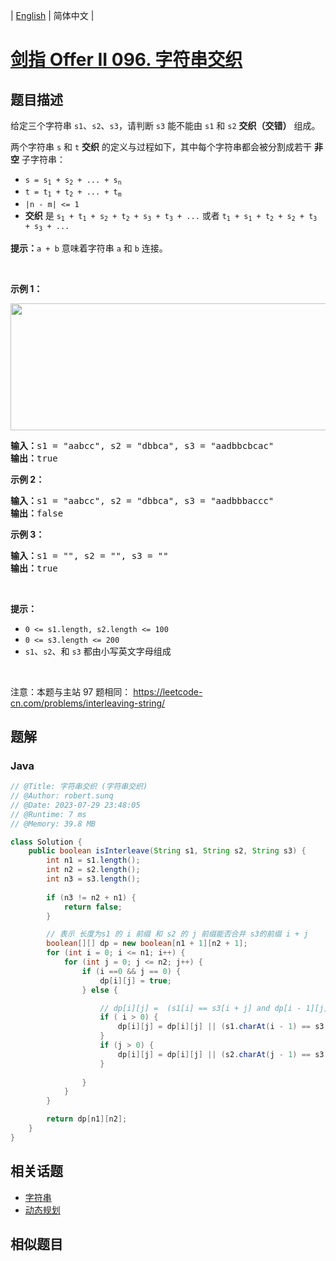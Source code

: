 
| [English](README_EN.md) | 简体中文 |

# [剑指 Offer II 096. 字符串交织](https://leetcode.cn//problems/IY6buf/)

## 题目描述

<p>给定三个字符串&nbsp;<code>s1</code>、<code>s2</code>、<code>s3</code>，请判断&nbsp;<code>s3</code>&nbsp;能不能由&nbsp;<code>s1</code>&nbsp;和&nbsp;<code>s2</code><em>&nbsp;</em><strong>交织（交错）</strong>&nbsp;组成。</p>

<p>两个字符串 <code>s</code> 和 <code>t</code> <strong>交织</strong>&nbsp;的定义与过程如下，其中每个字符串都会被分割成若干 <strong>非空</strong> 子字符串：</p>

<ul>
	<li><code>s = s<sub>1</sub> + s<sub>2</sub> + ... + s<sub>n</sub></code></li>
	<li><code>t = t<sub>1</sub> + t<sub>2</sub> + ... + t<sub>m</sub></code></li>
	<li><code>|n - m| &lt;= 1</code></li>
	<li><b>交织</b> 是 <code>s<sub>1</sub> + t<sub>1</sub> + s<sub>2</sub> + t<sub>2</sub> + s<sub>3</sub> + t<sub>3</sub> + ...</code> 或者 <code>t<sub>1</sub> + s<sub>1</sub> + t<sub>2</sub> + s<sub>2</sub> + t<sub>3</sub> + s<sub>3</sub> + ...</code></li>
</ul>

<p><strong>提示：</strong><code>a + b</code> 意味着字符串 <code>a</code> 和 <code>b</code> 连接。</p>

<p>&nbsp;</p>

<p><strong>示例 1：</strong></p>

<p><img alt="" src="https://assets.leetcode.com/uploads/2020/09/02/interleave.jpg" style="width: 561px; height: 203px;" /></p>

<pre>
<strong>输入：</strong>s1 = &quot;aabcc&quot;, s2 = &quot;dbbca&quot;, s3 = &quot;aadbbcbcac&quot;
<strong>输出：</strong>true
</pre>

<p><strong>示例 2：</strong></p>

<pre>
<strong>输入：</strong>s1 = &quot;aabcc&quot;, s2 = &quot;dbbca&quot;, s3 = &quot;aadbbbaccc&quot;
<strong>输出：</strong>false
</pre>

<p><strong>示例 3：</strong></p>

<pre>
<strong>输入：</strong>s1 = &quot;&quot;, s2 = &quot;&quot;, s3 = &quot;&quot;
<strong>输出：</strong>true
</pre>

<p>&nbsp;</p>

<p><strong>提示：</strong></p>

<ul>
	<li><code>0 &lt;= s1.length, s2.length &lt;= 100</code></li>
	<li><code>0 &lt;= s3.length &lt;= 200</code></li>
	<li><code>s1</code>、<code>s2</code>、和 <code>s3</code> 都由小写英文字母组成</li>
</ul>

<p>&nbsp;</p>

<p><meta charset="UTF-8" />注意：本题与主站 97&nbsp;题相同：&nbsp;<a href="https://leetcode-cn.com/problems/interleaving-string/">https://leetcode-cn.com/problems/interleaving-string/</a></p>


## 题解


### Java

```Java
// @Title: 字符串交织 (字符串交织)
// @Author: robert.sunq
// @Date: 2023-07-29 23:48:05
// @Runtime: 7 ms
// @Memory: 39.8 MB

class Solution {
    public boolean isInterleave(String s1, String s2, String s3) {
        int n1 = s1.length();
        int n2 = s2.length();
        int n3 = s3.length();
        
        if (n3 != n2 + n1) {
            return false;
        }

        // 表示 长度为s1 的 i 前缀 和 s2 的 j 前缀能否合并 s3的前缀 i + j
        boolean[][] dp = new boolean[n1 + 1][n2 + 1];
        for (int i = 0; i <= n1; i++) {
            for (int j = 0; j <= n2; j++) {
                if (i ==0 && j == 0) {
                    dp[i][j] = true;
                } else {

                    // dp[i][j] =  (s1[i] == s3[i + j] and dp[i - 1][j]) OR   (s2[j] == s3[i + j] and dp[i][j - 1])
                    if ( i > 0) {
                        dp[i][j] = dp[i][j] || (s1.charAt(i - 1) == s3.charAt( i + j - 1) && dp[i - 1][j]);
                    }
                    if (j > 0) {
                        dp[i][j] = dp[i][j] || (s2.charAt(j - 1) == s3.charAt( i + j - 1) && dp[i][j - 1]);
                    }
                    
                }
            }
        }

        return dp[n1][n2];
    }
}
```



## 相关话题

- [字符串](https://leetcode.cn//tag/string)
- [动态规划](https://leetcode.cn//tag/dynamic-programming)

## 相似题目




